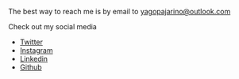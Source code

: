 The best way to reach me is by email to [yagopajarino@outlook.com](mailto:yagopajarino@outlook.com)

Check out my social media

- [Twitter](https://twitter.com/yagopajarino)
- [Instagram](https://www.instagram.com/yagopajarino/)
- [Linkedin](https://www.linkedin.com/in/yagopajarino/)
- [Github](https://github.com/yagopajarino)
